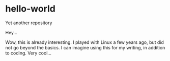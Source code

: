 # hello-world
Yet another repository

Hey...

Wow, this is already interesting.  I played with Linux a few years ago, but did not go beyond the basics.  I can imagine using this for my writing, in addition to coding.  Very cool...

